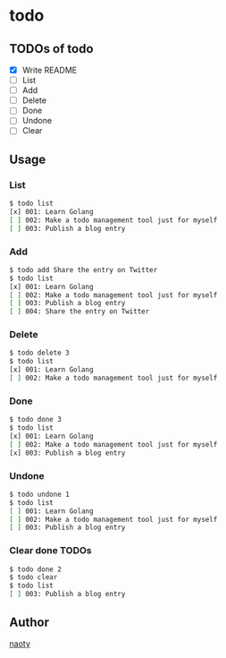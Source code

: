 # todo 

## TODOs of todo

- [x] Write README
- [ ] List
- [ ] Add
- [ ] Delete
- [ ] Done
- [ ] Undone
- [ ] Clear

## Usage

### List

```bash
$ todo list
[x] 001: Learn Golang
[ ] 002: Make a todo management tool just for myself
[ ] 003: Publish a blog entry
```

### Add

```bash
$ todo add Share the entry on Twitter
$ todo list
[x] 001: Learn Golang
[ ] 002: Make a todo management tool just for myself
[ ] 003: Publish a blog entry
[ ] 004: Share the entry on Twitter
```

### Delete

```bash
$ todo delete 3
$ todo list
[x] 001: Learn Golang
[ ] 002: Make a todo management tool just for myself
```

### Done

```bash
$ todo done 3
$ todo list
[x] 001: Learn Golang
[ ] 002: Make a todo management tool just for myself
[x] 003: Publish a blog entry
```

### Undone

```bash
$ todo undone 1
$ todo list
[ ] 001: Learn Golang
[ ] 002: Make a todo management tool just for myself
[ ] 003: Publish a blog entry
```

### Clear done TODOs

```bash
$ todo done 2
$ todo clear
$ todo list
[ ] 003: Publish a blog entry
```

## Author

[naoty](https://github.com/naoty)


